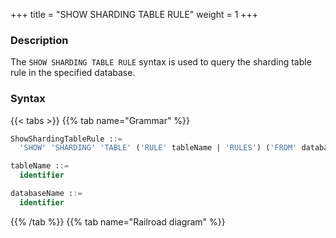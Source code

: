 +++
title = "SHOW SHARDING TABLE RULE"
weight = 1
+++

### Description

The `SHOW SHARDING TABLE RULE` syntax is used to query the sharding table rule in the specified database.

### Syntax

{{< tabs >}}
{{% tab name="Grammar" %}}
```sql
ShowShardingTableRule ::=
  'SHOW' 'SHARDING' 'TABLE' ('RULE' tableName | 'RULES') ('FROM' databaseName)?

tableName ::=
  identifier

databaseName ::=
  identifier
```
{{% /tab %}}
{{% tab name="Railroad diagram" %}}
<iframe frameborder="0" name="diagram" id="diagram" width="100%" height="100%"></iframe>
{{% /tab %}}
{{< /tabs >}}

### Supplement

- When `databaseName` is not specified, the default is the currently used `DATABASE`. If `DATABASE` is not used, `No database selected` will be prompted.

 ### Return value description

| Column                            | Description                                               |
|-----------------------------------|-----------------------------------------------------------|
| table                             | Logical table name                                        |
| actual_data_nodes                 | Actual data node                                          |
| actual_data_sources               | Actual data source (Displayed when creating rules by RDL) |
| database_strategy_type            | Database sharding strategy type                           |
| database_sharding_column          | Database sharding column                                  |
| database_sharding_algorithm_type  | Database sharding algorithm type                          |
| database_sharding_algorithm_props | Database sharding algorithm properties                    |
| table_strategy_type               | Table sharding strategy type                              |
| table_sharding_column             | Table sharding column                                     |
| table_sharding_algorithm_type     | Table sharding algorithm type                             |
| table_sharding_algorithm_props    | Table sharding algorithm properties                       |
| key_generate_column               | Sharding key generator column                             |
| key_generator_type                | Sharding key generator type                               |
| key_generator_props               | Sharding key generator properties                         |

 ### Example

- Query the sharding table rules of the specified logical database

```sql
SHOW SHARDING TABLE RULES FROM sharding_db;
```

```sql
+--------------+---------------------------------+------------------------+--------------------------+----------------------------------+-----------------------------------+---------------------+-----------------------+-------------------------------+--------------------------------+---------------------+--------------------+---------------------+
| table        | actual_data_nodes               | database_strategy_type | database_sharding_column | database_sharding_algorithm_type | database_sharding_algorithm_props | table_strategy_type | table_sharding_column | table_sharding_algorithm_type | table_sharding_algorithm_props | key_generate_column | key_generator_type | key_generator_props |
+--------------+---------------------------------+------------------------+--------------------------+----------------------------------+-----------------------------------+---------------------+-----------------------+-------------------------------+--------------------------------+---------------------+--------------------+---------------------+
| t_order      | ds_${0..1}.t_order_${0..1}      |                        |                          |                                  |                                   | mod                 | order_id              | mod                           |                                |                     |                    |                     |
| t_order_item | ds_${0..1}.t_order_item_${0..1} |                        |                          |                                  |                                   | mod                 | order_id              | mod                           |                                |                     |                    |                     |
+--------------+---------------------------------+------------------------+--------------------------+----------------------------------+-----------------------------------+---------------------+-----------------------+-------------------------------+--------------------------------+---------------------+--------------------+---------------------+
2 rows in set (0.12 sec)
```

- Query the sharding table rules of the current logic database

```sql
SHOW SHARDING TABLE RULES;
```

```sql
+--------------+--------------------------------+------------------------+--------------------------+----------------------------------+-----------------------------------+---------------------+-----------------------+-------------------------------+--------------------------------+---------------------+--------------------+---------------------+
| table        | actual_data_nodes              | database_strategy_type | database_sharding_column | database_sharding_algorithm_type | database_sharding_algorithm_props | table_strategy_type | table_sharding_column | table_sharding_algorithm_type | table_sharding_algorithm_props | key_generate_column | key_generator_type | key_generator_props |
+--------------+--------------------------------+------------------------+--------------------------+----------------------------------+-----------------------------------+---------------------+-----------------------+-------------------------------+--------------------------------+---------------------+--------------------+---------------------+
| t_order      | ds_${0..1}.t_order_${0.1}      |                        |                          |                                  |                                   | mod                 | order_id              | mod                           |                                |                     |                    |                     |
| t_order_item | ds_${0..1}.t_order_item_${0.1} |                        |                          |                                  |                                   | mod                 | order_id              | mod                           |                                |                     |                    |                     |
+--------------+--------------------------------+------------------------+--------------------------+----------------------------------+-----------------------------------+---------------------+-----------------------+-------------------------------+--------------------------------+---------------------+--------------------+---------------------+
2 rows in set (0.12 sec)
```
- Query the specified sharding table rule

```sql
SHOW SHARDING TABLE RULE t_order;
```

```sql
+--------------+----------------------------+------------------------+--------------------------+----------------------------------+-----------------------------------+---------------------+-----------------------+-------------------------------+--------------------------------+---------------------+--------------------+---------------------+
| table        | actual_data_nodes          | database_strategy_type | database_sharding_column | database_sharding_algorithm_type | database_sharding_algorithm_props | table_strategy_type | table_sharding_column | table_sharding_algorithm_type | table_sharding_algorithm_props | key_generate_column | key_generator_type | key_generator_props |
+--------------+----------------------------+------------------------+--------------------------+----------------------------------+-----------------------------------+---------------------+-----------------------+-------------------------------+--------------------------------+---------------------+--------------------+---------------------+
| t_order      | ds_${0..1}.t_order_${0..1} |                        |                          |                                  |                                   |                     | mod                   | order_id                      | mod                            |                     |                    |                     |
+--------------+----------------------------+------------------------+--------------------------+----------------------------------+-----------------------------------+---------------------+-----------------------+-------------------------------+--------------------------------+---------------------+--------------------+---------------------+
1 row in set (0.12 sec)
```

### Reserved word

`SHOW`, `SHARDING`, `TABLE`, `RULE`, `FROM`

### Related links

- [Reserved word](/en/user-manual/shardingsphere-proxy/distsql/syntax/reserved-word/)

